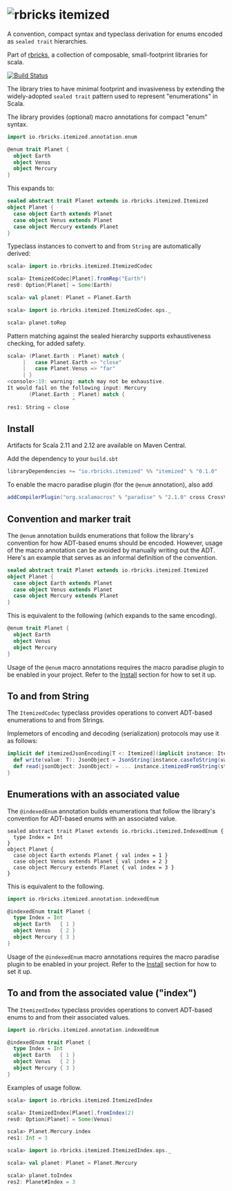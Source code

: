# ![rbricks itemized](https://raw.githubusercontent.com/rbricks/rbricks.github.io/master/logo/itemized.png)

A convention, compact syntax and typeclass derivation for enums encoded as `sealed trait` hierarchies.

Part of [rbricks](http://rbricks.io), a collection of composable, small-footprint libraries for scala.

[![Build Status](https://travis-ci.org/rbricks/itemized.svg?branch=master)](https://travis-ci.org/rbricks/itemized)


The library tries to have minimal footprint and invasiveness by extending the widely-adopted `sealed trait` pattern used to represent "enumerations" in Scala.

The library provides (optional) macro annotations for compact "enum" syntax.

```scala
import io.rbricks.itemized.annotation.enum

@enum trait Planet {
  object Earth
  object Venus
  object Mercury
}
```

This expands to:

```scala
sealed abstract trait Planet extends io.rbricks.itemized.Itemized
object Planet {
  case object Earth extends Planet
  case object Venus extends Planet
  case object Mercury extends Planet
}
```

Typeclass instances to convert to and from `String` are automatically derived:

```scala
scala> import io.rbricks.itemized.ItemizedCodec

scala> ItemizedCodec[Planet].fromRep("Earth")
res0: Option[Planet] = Some(Earth)

scala> val planet: Planet = Planet.Earth

scala> import io.rbricks.itemized.ItemizedCodec.ops._

scala> planet.toRep
```

Pattern matching against the sealed hierarchy supports exhaustiveness checking, for added safety.

```scala
scala> (Planet.Earth : Planet) match {
     |   case Planet.Earth => "close"
     |   case Planet.Venus => "far"
     | }
<console>:19: warning: match may not be exhaustive.
It would fail on the following input: Mercury
       (Planet.Earth : Planet) match {
                     ^
res1: String = close
```

## Install

 Artifacts for Scala 2.11 and 2.12 are available on Maven Central.

Add the dependency to your `build.sbt`

```scala
libraryDependencies += "io.rbricks.itemized" %% "itemized" % "0.1.0"
```

To enable the macro paradise plugin (for the `@enum` annotation), also add

```scala
addCompilerPlugin("org.scalamacros" % "paradise" % "2.1.0" cross CrossVersion.full)
```

## Convention and marker trait

The `@enum` annotation builds enumerations that follow the library's convention for how ADT-based enums should be encoded. However, usage of the macro annotation can be avoided by manually writing out the ADT. Here's an example that serves as an informal definition of the convention.

```scala
sealed abstract trait Planet extends io.rbricks.itemized.Itemized
object Planet {
  case object Earth extends Planet
  case object Venus extends Planet
  case object Mercury extends Planet
}
```

This is equivalent to the following (which expands to the same encoding).

```scala
@enum trait Planet {
  object Earth
  object Venus
  object Mercury
}
```

Usage of the `@enum` macro annotations requires the macro paradise plugin to be enabled in your project. Refer to the [Install](#Install) section for how to set it up.

## To and from String

The `ItemizedCodec` typeclass provides operations to convert ADT-based enumerations to and from Strings.

Implemetors of encoding and decoding (serialization) protocols may use it as follows:

```scala
implicit def itemizedJsonEncoding[T <: Itemized](implicit instance: ItemizedCodec[T]) = new JsonEncoding[T] {
  def write(value: T): JsonObject = JsonString(instance.caseToString(value))
  def read(jsonObject: JsonObject) = ... instance.itemizedFromString(str).get
}
```

## Enumerations with an associated value

The `@indexedEnum` annotation builds enumerations that follow the library's convention for ADT-based enums with an associated value.

```
sealed abstract trait Planet extends io.rbricks.itemized.IndexedEnum {
  type Index = Int
}
object Planet {
  case object Earth extends Planet { val index = 1 }
  case object Venus extends Planet { val index = 2 }
  case object Mercury extends Planet { val index = 3 }
}
```

This is equivalent to the following.

```scala
import io.rbricks.itemized.annotation.indexedEnum

@indexedEnum trait Planet {
  type Index = Int
  object Earth   { 1 }
  object Venus   { 2 }
  object Mercury { 3 }
}
```

Usage of the `@indexedEnum` macro annotations requires the macro paradise plugin to be enabled in your project. Refer to the [Install](#Install) section for how to set it up.

## To and from the associated value ("index")

The `ItemizedIndex` typeclass provides operations to convert ADT-based enums to and from their associated values.

```scala
import io.rbricks.itemized.annotation.indexedEnum

@indexedEnum trait Planet {
  type Index = Int
  object Earth   { 1 }
  object Venus   { 2 }
  object Mercury { 3 }
}
```

Examples of usage follow.

```scala
scala> import io.rbricks.itemized.ItemizedIndex

scala> ItemizedIndex[Planet].fromIndex(2)
res0: Option[Planet] = Some(Venus)

scala> Planet.Mercury.index
res1: Int = 3

scala> import io.rbricks.itemized.ItemizedIndex.ops._

scala> val planet: Planet = Planet.Mercury

scala> planet.toIndex
res2: Planet#Index = 3
```

